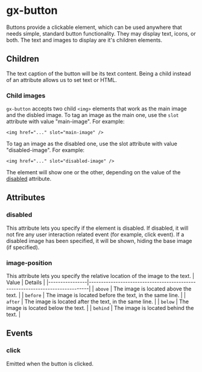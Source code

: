 # gx-button

Buttons provide a clickable element, which can be used anywhere that needs simple, standard button functionality. They may display text, icons, or both. The text and images to display are it's children elements.

## Children

The text caption of the button will be its text content. Being a child instead of an attribute allows us to set text or HTML.

### Child images
`gx-button` accepts two child `<img>` elements that work as the main image and the disbled image.
To tag an image as the main one, use the `slot` attribute with value "main-image". For example:

`<img href="..." slot="main-image" />`

To tag an image as the disabled one, use the slot attribute with value "disabled-image". For example:

`<img href="..." slot="disabled-image" />`

The element will show one or the other, depending on the value of the [disabled](#disabled) attribute.

## Attributes

### disabled
This attribute lets you specify if the element is disabled. If disabled, it will not fire any user interaction related event (for example, click event). If a disabled image has been specified, it will be shown, hiding the base image (if specified).

### image-position
This attribute lets you specify the relative location of the image to the text.
| Value          | Details                                                                      |
|----------------|------------------------------------------------------------------------------|
| `above`        | The image is located above the text.                                         |
| `before`       | The image is located before the text, in the same line.                      |
| `after`        | The image is located after the text, in the same line.                       |
| `below`        | The image is located below the text.                                         |
| `behind`       | The image is located behind the text.                                        |

## Events

### click
Emitted when the button is clicked.
